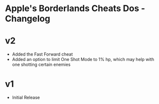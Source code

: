# Apple's Borderlands Cheats Dos - Changelog

# v2
- Added the Fast Forward cheat
- Added an option to limit One Shot Mode to 1% hp, which may help with one shotting certain enemies

# v1
- Initial Release
